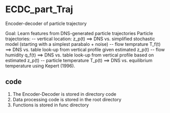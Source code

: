 # ECDC_part_Traj
Encoder-decoder of particle trajectory

Goal: Learn features from DNS-generated particle trajectories 
Particle trajectories:
-- vertical location: z_p(t) ==> DNS vs. simplified stochastic model (starting with a simplest parabalo + noise)
-- flow temprature T_f(t) ==> DNS vs. table look-up from vertical profile given estimated z_p(t)
-- flow humidity q_f(t) ==> DNS vs. table look-up from vertical profile based on estimated z_p(t)
-- particle temperature T_p(t) ==> DNS vs. equilibrium temperature using Kepert (1996).


## code
1. The Encoder-Decoder is stored in directory code
2. Data processing code is stored in the root directory
3. Functions is stored in func directory
```
